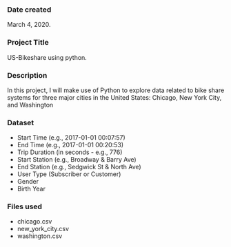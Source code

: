 ### Date created
March 4, 2020.

### Project Title
US-Bikeshare using python.

### Description
In this project, I will make use of Python to explore data related to bike share systems for three major cities in the United States: Chicago, New York City, and Washington

### Dataset
- Start Time (e.g., 2017-01-01 00:07:57)
- End Time (e.g., 2017-01-01 00:20:53)
- Trip Duration (in seconds - e.g., 776)
- Start Station (e.g., Broadway & Barry Ave)
- End Station (e.g., Sedgwick St & North Ave)
- User Type (Subscriber or Customer)
- Gender
- Birth Year

### Files used
- chicago.csv 
- new_york_city.csv
- washington.csv
